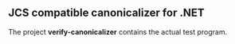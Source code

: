 ## JCS compatible canonicalizer for .NET

The project **verify-canonicalizer** contains the actual test program.
